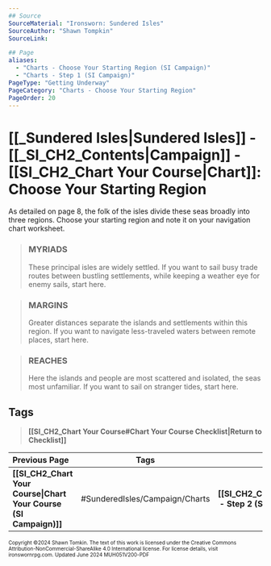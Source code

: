 ```yaml
---
## Source
SourceMaterial: "Ironsworn: Sundered Isles"
SourceAuthor: "Shawn Tompkin"
SourceLink: 

## Page
aliases: 
  - "Charts - Choose Your Starting Region (SI Campaign)"
  - "Charts - Step 1 (SI Campaign)"
PageType: "Getting Underway"
PageCategory: "Charts - Choose Your Starting Region"
PageOrder: 20
---
```

# [[_Sundered Isles|Sundered Isles]] - [[_SI_CH2_Contents|Campaign]] - [[SI_CH2_Chart Your Course|Chart]]: Choose Your Starting Region
As detailed on page 8, the folk of the isles divide these seas broadly into three regions. Choose your starting region and note it on your navigation chart worksheet.

> ### MYRIADS
> These principal isles are widely settled. If you want to sail busy trade routes between bustling settlements, while keeping a weather eye for enemy sails, start here.

> ### MARGINS
> Greater distances separate the islands and settlements within this region. If you want to navigate less-traveled waters between remote places, start here.

> ### REACHES
> Here the islands and people are most scattered and isolated, the seas most unfamiliar. If you want to sail on stranger tides, start here.

## Tags
> **[[SI_CH2_Chart Your Course#Chart Your Course Checklist|Return to Checklist]]**

| Previous Page | Tags | Next Page |
| :--- | :---: | ---: |
| **[[SI_CH2_Chart Your Course\|Chart Your Course (SI Campaign)]]** | #SunderedIsles/Campaign/Charts | **[[SI_CH2_Chart_2\|Charts - Step 2 (SI Campaign)]]** |

<font size=-2>Copyright ©2024 Shawn Tomkin. The text of this work is licensed under the Creative Commons Attribution-NonCommercial-ShareAlike 4.0 International license. For license details, visit ironswornrpg.com. Updated June 2024 MUH051V200-PDF</font>